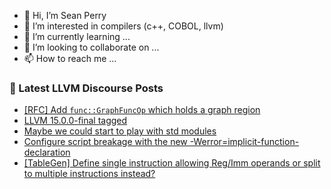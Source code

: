 - 👋 Hi, I’m Sean Perry
- 👀 I’m interested in compilers (c++, COBOL, llvm)
- 🌱 I’m currently learning ...
- 💞️ I’m looking to collaborate on ...
- 📫 How to reach me ...

<!---
s66perry/s66perry is a ✨ special ✨ repository because its `README.md` (this file) appears on your GitHub profile.
You can click the Preview link to take a look at your changes.
--->
### 📕 Latest LLVM Discourse Posts

<!-- DISCOURSE-LLVM:START -->
- [[RFC] Add `func::GraphFuncOp` which holds a graph region](https://discourse.llvm.org/t/rfc-add-func-graphfuncop-which-holds-a-graph-region/65217#post_1)
- [LLVM 15.0.0-final tagged](https://discourse.llvm.org/t/llvm-15-0-0-final-tagged/65097#post_15)
- [Maybe we could start to play with std modules](https://discourse.llvm.org/t/maybe-we-could-start-to-play-with-std-modules/64093#post_16)
- [Configure script breakage with the new -Werror=implicit-function-declaration](https://discourse.llvm.org/t/configure-script-breakage-with-the-new-werror-implicit-function-declaration/65213#post_5)
- [[TableGen] Define single instruction allowing Reg/Imm operands or split to multiple instructions instead?](https://discourse.llvm.org/t/tablegen-define-single-instruction-allowing-reg-imm-operands-or-split-to-multiple-instructions-instead/65174#post_4)
<!-- DISCOURSE-LLVM:END -->
